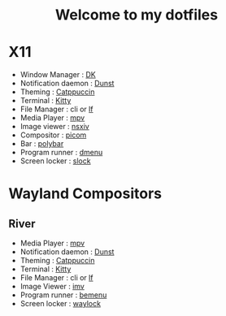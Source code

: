 <h1 align="center"> Welcome to my dotfiles </h1>

# X11
- Window Manager : [DK](https://bitbucket.org/natemaia/dk/src/master/)
- Notification daemon : [Dunst](https://github.com/dunst-project/dunst)
- Theming : [Catppuccin](https://github.com/catppuccin/)
- Terminal : [Kitty](https://sw.kovidgoyal.net/kitty/)
- File Manager : cli or [lf](https://github.com/gokcehan/lf)
- Media Player : [mpv](https://github.com/mpv-player/mpv)
- Image viewer : [nsxiv](https://github.com/nsxiv/nsxiv)
- Compositor : [picom](https://github.com/yshui/picom)
- Bar : [polybar](https://github.com/polybar/polybar)
- Program runner : [dmenu](https://github.com/cronyakatsuki/dmenu)
- Screen locker : [slock](https://github.com/cronyakatsuki/slock)

# Wayland Compositors

## River
- Media Player : [mpv](https://github.com/mpv-player/mpv)
- Notification daemon : [Dunst](https://github.com/dunst-project/dunst)
- Theming : [Catppuccin](https://github.com/catppuccin/)
- Terminal : [Kitty](https://sw.kovidgoyal.net/kitty/)
- File Manager : cli or [lf](https://github.com/gokcehan/lf)
- Image Viewer : [imv](https://sr.ht/~exec64/imv/)
- Program runner : [bemenu](https://github.com/Cloudef/bemenu)
- Screen locker : [waylock](https://github.com/ifreund/waylock)
